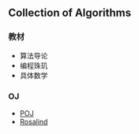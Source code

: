 ## Collection of Algorithms

### 教材

- 算法导论
- 编程珠玑
- 具体数学

### OJ

- [POJ](http://poj.org/problemlist)
- [Rosalind](http://rosalind.info/problems/list-view/)
